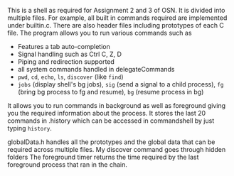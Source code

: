This is a shell as required for Assignment 2 and 3 of OSN.
It is divided into multiple files. For example, all built in commands required are implemented under builtin.c.
There are also header files including prototypes of each C file.
The program allows you to run various commands such as

- Features a tab auto-completion
- Signal handling such as Ctrl C, Z, D
- Piping and redirection supported
- all system commands handled in delegateCommands
- `pwd`, `cd`, `echo`, `ls`, `discover` (like `find`)
- `jobs` (display shell's bg jobs), `sig` (send a signal to a child process), `fg` (bring bg process to fg and resume), `bg` (resume process in bg)

It allows you to run commands in background as well as foreground giving you the required information about the process.
It stores the last 20 commands in .history which can be accessed in commandshell by just typing `history`.

globalData.h handles all the prototypes and the global data that can be required across multiple files.
My discover command goes through hidden folders
The foreground timer returns the time required by the last foreground process that ran in the chain.
